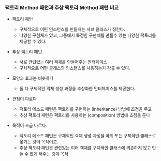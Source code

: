 ### 팩토리 Method 패턴과 추상 팩토리 Method 패턴 비교
- 팩토리 패턴
  - 구체적으로 어떤 인스턴스를 만들지는 서브 클래스가 정한다.
  - 다양한 구현체가 있고, 그중에서 특정한 구현체를 만들수 있는 다양한 팩토리를 제공할 수 있다.

- 추상 팩토리 패턴
  - 서로 관련있는 여러 객체를 만들어주는 인터페이스
  - 구체적으로 어떤 클래스의 인스턴스를 사용하는지 감출 수 있다.


- 모양과 효과는 비슷하다
  - 둘 다 구체적인 객체 생성 과정을 추상화한 인터페이스를 제공한다.
- 관점이 다르다
  - 팩토리 메소드 패턴은 팩토리를 구현하는 (inheritance) 방법에 초점을 두고
  - 추상 팩토리 패턴은 팩토리를 사용하는 (composition) 방법에 초점을 둔다
- 목적이 조금 다르다.
  - 팩토리 메소드 패턴은 구체적인 객체 생성 과정을 하위 또는 구체적인 클래스로 옮기는 것이 목적이고.
  - 추상 팩토리 패턴은 관련있는 여러 객체를 구체적인 클래스에 의존하지 않고 만들 수 있게 해주는 것이 목적